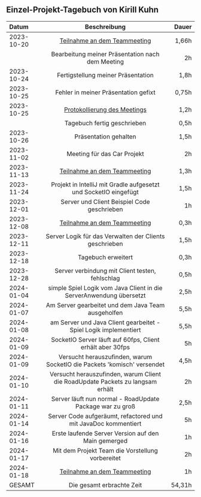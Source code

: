 ## Einzel-Projekt-Tagebuch von Kirill Kuhn

| **Datum**  |                                **Beschreibung**                                | **Dauer** |
|:-----------|:------------------------------------------------------------------------------:|----------:|
| 2023-10-20 |     [Teilnahme an dem Teammeeting](../Projekt-Dokumentation/Eintrag02.md)      |     1,66h |
|            |                Bearbeitung meiner Präsentation nach dem Meeting                |        2h |
| 2023-10-24 |                       Fertigstellung meiner Präsentation                       |      1,8h |
| 2023-10-25 |                      Fehler in meiner Präsentation gefixt                      |     0,75h |
| 2023-10-25 |     [Protokollierung des Meetings](../Projekt-Dokumentation/Eintrag03.md)      |      1,2h |
|            |                          Tagebuch fertig geschrieben                           |      0,5h |
| 2023-10-26 |                             Präsentation gehalten                              |      1,5h |
| 2023-11-02 |                          Meeting für das Car Projekt                           |        2h |
| 2023-11-13 |     [Teilnahme an dem Teammeeting](../Projekt-Dokumentation/Eintrag04.md)      |      1,3h |
| 2023-11-24 |        Projekt in IntelliJ mit Gradle aufgesetzt und SocketIO eingefügt        |      1,5h |
| 2023-12-01 |                  Server und Client Beispiel Code geschrieben                   |        1h |
| 2023-12-08 |     [Teilnahme an dem Teammeeting](../Projekt-Dokumentation/Eintrag06.md)      |      0,3h |
| 2023-12-11 |             Server Logik für das Verwalten der Clients geschrieben             |      1,5h |
| 2023-12-18 |                               Tagebuch erweitert                               |      0,3h |
| 2023-12-28 |                Server verbindung mit Client testen, fehlschlag                 |      0,5h |
| 2024-01-04 |      simple Spiel Logik vom Java Client in die ServerAnwendung übersetzt       |      2,5h |
| 2024-01-07 |               Am Server gearbeitet und dem Java Team ausgeholfen               |      5,5h |
| 2024-01-08 |        am Server und Java Client gearbeitet - Spiel Logik implementiert        |      5,5h |
| 2024-01-09 |           SocketIO Server läuft auf 60fps, Client erhält aber 30fps            |        5h |
| 2024-01-09 |    Versucht herauszufinden, warum SocketIO die Packets 'komisch' versendet     |      4,5h |
| 2024-01-10 | Versucht herauszufinden, warum Client die RoadUpdate Packets zu langsam erhält |        2h |
| 2024-01-11 |            Server läuft nun normal - RoadUpdate Package war zu groß            |      2,5h |
| 2024-01-14 |         Server Code aufgeräumt, refactored und mit JavaDoc kommentiert         |        5h |
| 2024-01-16 |              Erste laufende Server Version auf den Main gemerged               |        1h |
| 2024-01-17 |                Mit dem Projekt Team die Vorstellung vorbereitet                |        2h |
| 2024-01-18 | [Teilnahme an dem Teammeeting](Projekt-Dokumentation/Eintrag10.md)             |        1h |
| GESAMT     |                           Die gesamt erbrachte Zeit                            |    54,31h |
